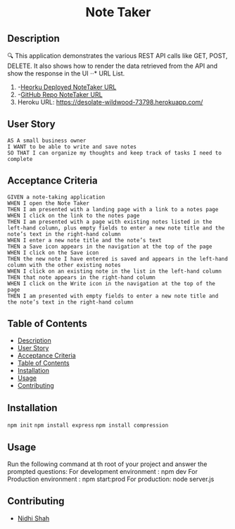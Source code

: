 <h1 align="center">Note Taker </h1>
   
## Description
  
🔍 This application demonstrates the various REST API calls like GET, POST, DELETE.
It also shows how to render the data retrieved from the API and show the response in the UI
⋅⋅* URL List. 
1. -[Heorku Deployed NoteTaker URL](https://desolate-wildwood-73798.herokuapp.com/)
2. -[GitHub Repo NoteTaker URL](https://github.com/shahnidhi20/HW11_NoteTaker)
3. Heroku URL: https://desolate-wildwood-73798.herokuapp.com/

## User Story

```
AS A small business owner
I WANT to be able to write and save notes
SO THAT I can organize my thoughts and keep track of tasks I need to complete
```

## Acceptance Criteria

```
GIVEN a note-taking application
WHEN I open the Note Taker
THEN I am presented with a landing page with a link to a notes page
WHEN I click on the link to the notes page
THEN I am presented with a page with existing notes listed in the left-hand column, plus empty fields to enter a new note title and the note’s text in the right-hand column
WHEN I enter a new note title and the note’s text
THEN a Save icon appears in the navigation at the top of the page
WHEN I click on the Save icon
THEN the new note I have entered is saved and appears in the left-hand column with the other existing notes
WHEN I click on an existing note in the list in the left-hand column
THEN that note appears in the right-hand column
WHEN I click on the Write icon in the navigation at the top of the page
THEN I am presented with empty fields to enter a new note title and the note’s text in the right-hand column
```

## Table of Contents

- [Description](#description)
- [User Story](#user-story)
- [Acceptance Criteria](#acceptance-criteria)
- [Table of Contents](#table-of-contents)
- [Installation](#installation)
- [Usage](#usage)
- [Contributing](#contributing)

## Installation

`npm init`
`npm install express`
`npm install compression`

## Usage

Run the following command at th root of your project and answer the prompted questions:
For development environment : npm dev
For Production environment : npm start:prod
For production: node server.js

## Contributing

- [Nidhi Shah](https://github.com/shahnidhi20/)
